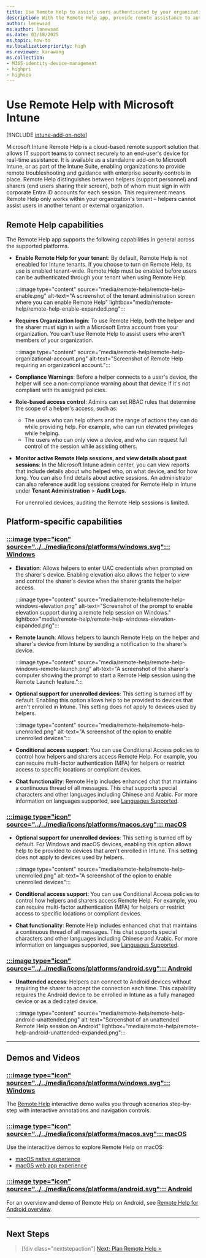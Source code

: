 ```yaml
---
title: Use Remote Help to assist users authenticated by your organization.
description: With the Remote Help app, provide remote assistance to authenticated users who also run the Remote Help app.
author: lenewsad
ms.author: lanewsad
ms.date: 03/18/2025
ms.topic: how-to
ms.localizationpriority: high
ms.reviewer: karawang
ms.collection:
- M365-identity-device-management
- highpri
- highseo
---
```


 # Use Remote Help with Microsoft Intune

[!INCLUDE [intune-add-on-note](../includes/intune-add-on-note.md)]

Microsoft Intune Remote Help is a cloud-based remote support solution that allows IT support teams to connect securely to an end-user's device for real-time assistance. It is available as a standalone add-on to Microsoft Intune, or as part of the Intune Suite, enabling organizations to provide remote troubleshooting and guidance with enterprise security controls in place. Remote Help distinguishes between helpers (support personnel) and sharers (end users sharing their screen), both of whom must sign in with corporate Entra ID accounts for each session. This requirement means Remote Help only works within your organization's tenant – helpers cannot assist users in another tenant or external organization.

## Remote Help capabilities

The Remote Help app supports the following capabilities in general across the supported platforms.

- **Enable Remote Help for your tenant**: By default, Remote Help is not eneabled for Intune tenants. If you choose to turn on Remote Help, its use is enabled tenant-wide. Remote Help must be enabled before users can be authenticated through your tenant when using Remote Help.
  
  :::image type="content" source="media/remote-help/remote-help-enable.png" alt-text="A screenshot of the tenant administration screen where you can enable Remote Help" lightbox="media/remote-help/remote-help-enable-expanded.png":::

- **Requires Organization login**: To use Remote Help, both the helper and the sharer must sign in with a Microsoft Entra account from your organization. You can't use Remote Help to assist users who aren't members of your organization.
  
  :::image type="content" source="media/remote-help/remote-help-organizational-account.png" alt-text="Screenshot of Remote Help requiring an organizationl account.":::

- **Compliance Warnings**: Before a helper connects to a user's device, the helper will see a non-compliance warning about that device if it's not compliant with its assigned policies.

- **Role-based access control**: Admins can set RBAC rules that determine the scope of a helper's access, such as:
  - The users who can help others and the range of actions they can do while providing help. For example, who can run elevated privileges while helping.
  - The users who can only view a device, and who can request full control of the session while assisting others.

- **Monitor active Remote Help sessions, and view details about past sessions**: In the Microsoft Intune admin center, you can view reports that include details about who helped who, on what device, and for how long. You can also find details about active sessions. An administrator can also reference audit log sessions created for Remote Help in Intune under **Tenant Administration** > **Audit Logs**.

  For unenrolled devices, auditing the Remote Help sessions is limited.

## Platform-specific capabilities

### [:::image type="icon" source="../../media/icons/platforms/windows.svg"::: **Windows**](#tab/windows)

- **Elevation**: Allows helpers to enter UAC credentials when prompted on the sharer's device. Enabling elevation also allows the helper to view and control the sharer's device when the sharer grants the helper access.
  
  :::image type="content" source="media/remote-help/remote-help-windows-elevation.png" alt-text="Screenshot of the prompt to enable elevation support during a remote help session on Windows." lightbox="media/remote-help/remote-help-windows-elevation-expanded.png":::
- **Remote launch**: Allows helpers to launch Remote Help on the helper and sharer's device from Intune by sending a notification to the sharer's device.
  
  :::image type="content" source="media/remote-help/remote-help-windows-remote-launch.png" alt-text="A screenshot of the sharer's computer showing the prompt to start a Remote Help session using the Remote Launch feature.":::
- **Optional support for unenrolled devices**: This setting is turned off by default. Enabling this option allows help to be provided to devices that aren't enrolled in Intune. This setting does not apply to devices used by helpers.
  
  :::image type="content" source="media/remote-help/remote-help-unenrolled.png" alt-text="A screenshot of the opion to enable unenrolled devices":::
- **Conditional access support**: You can use Conditional Access policies to control how helpers and sharers access Remote Help. For example, you can require multi-factor authentication (MFA) for helpers or restrict access to specific locations or compliant devices.
- **Chat functionality**: Remote Help includes enhanced chat that maintains a continuous thread of all messages. This chat supports special characters and other languages including Chinese and Arabic. For more information on languages supported, see [Languages Supported](remote-help-plan.md#supported-languages).

### [:::image type="icon" source="../../media/icons/platforms/macos.svg"::: **macOS**](#tab/macos)

- **Optional support for unenrolled devices**: This setting is turned off by default. For Windows and macOS devices, enabling this option allows help to be provided to devices that aren't enrolled in Intune. This setting does not apply to devices used by helpers.
  
  :::image type="content" source="media/remote-help/remote-help-unenrolled.png" alt-text="A screenshot of the opion to enable unenrolled devices":::
- **Conditional access support**: You can use Conditional Access policies to control how helpers and sharers access Remote Help. For example, you can require multi-factor authentication (MFA) for helpers or restrict access to specific locations or compliant devices.
- **Chat functionality**: Remote Help includes enhanced chat that maintains a continuous thread of all messages. This chat supports special characters and other languages including Chinese and Arabic. For more information on languages supported, see [Languages Supported](remote-help-plan.md#supported-languages).

### [:::image type="icon" source="../../media/icons/platforms/android.svg"::: **Android**](#tab/android)

- **Unattended access**: Helpers can connect to Android devices without requiring the sharer to accept the connection each time. This capability requires the Android device to be enrolled in Intune as a fully managed device or as a dedicated device.
  
  :::image type="content" source="media/remote-help/remote-help-android-unattended.png" alt-text="Screenshot of an unattended Remote Help session on Android" lightbox="media/remote-help/remote-help-android-unattended-expanded.png":::

---

## Demos and Videos

### [:::image type="icon" source="../../media/icons/platforms/windows.svg"::: **Windows**](#tab/windows)

The [Remote Help]( https://regale.cloud/Microsoft/viewer/1746/remote-help/index.html#/0/0) interactive demo walks you through scenarios step-by-step with interactive annotations and navigation controls.

### [:::image type="icon" source="../../media/icons/platforms/macos.svg"::: **macOS**](#tab/macos)

Use the interacitive demos to explore Remote Help on macOS:

- [macOS native experience](https://regale.cloud/microsoft/play/1746/remote-help#/7/0)
- [macOS web app experience](https://regale.cloud/microsoft/play/1746/remote-help#/6/0)

### [:::image type="icon" source="../../media/icons/platforms/android.svg"::: **Android**](#tab/android)

For an overview and demo of Remote Help on Android, see [Remote Help for Android overview](https://www.youtube.com/watch?v=1mX4jv2b9mA).

---

## Next Steps

> [!div class="nextstepaction"]
> [Next: Plan Remote Help >](remote-help-plan.md)
